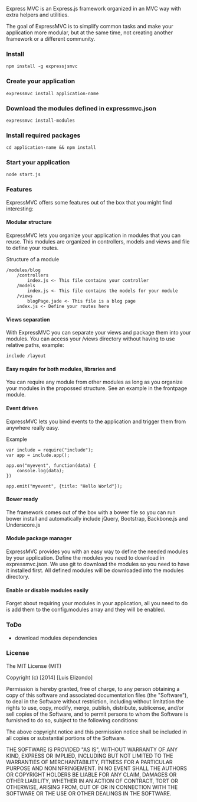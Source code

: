 Express MVC is an Express.js framework organized in an MVC way with extra helpers and utilities.

The goal of ExpressMVC is to simplify common tasks and make your application more modular, but at the same time, not creating another framework or a different community. 

### Install

	npm install -g expressjsmvc

### Create your application

	expressmvc install application-name

### Download the modules defined in expressmvc.json
	
	expressmvc install-modules

### Install required packages
	cd application-name && npm install

### Start your application
	
	node start.js

### Features
ExpressMVC offers some features out of the box that you might find interesting:

#### Modular structure
ExpressMVC lets you organize your application in modules that you can reuse. This modules are organized in controllers, models and views and file to define your routes.

Structure of a module

	/modules/blog
		/controllers
			index.js <- This file contains your controller
		/models
			index.js <- This file contains the models for your module
		/views
			blogPage.jade <- This file is a blog page
		index.js <- Define your routes here

#### Views separation
With ExpressMVC you can separate your views and package them into your modules. You can access your /views directory without having to use relative paths, example:

	include /layout

#### Easy require for both modules, libraries and 
You can require any module from other modules as long as you organize your modules in the propossed structure. See an example in the frontpage module.

#### Event driven 
ExpressMVC lets you bind events to the application and trigger them from anywhere really easy.

Example

	var include = require("include");
	var app = include.app();

	app.on("myevent", function(data) {
		console.log(data);
	})

	app.emit("myevent", {title: "Hello World"});

#### Bower ready
The framework comes out of the box with a bower file so you can run bower install and automatically include jQuery, Bootstrap, Backbone.js and Underscore.js

#### Module package manager
ExpressMVC provides you with an easy way to define the needed modules by your application. Define the modules you need to download in expressmvc.json. We use git to download the modules so you need to have it installed first. All defined modules will be downloaded into the modules directory.

#### Enable or disable modules easily
Forget about requiring your modules in your application, all you need to do is add them to the config.modules array and they will be enabled.

### ToDo
- download modules dependencies

### License
The MIT License (MIT)

Copyright (c) [2014] [Luis Elizondo]

Permission is hereby granted, free of charge, to any person obtaining a copy
of this software and associated documentation files (the "Software"), to deal
in the Software without restriction, including without limitation the rights
to use, copy, modify, merge, publish, distribute, sublicense, and/or sell
copies of the Software, and to permit persons to whom the Software is
furnished to do so, subject to the following conditions:

The above copyright notice and this permission notice shall be included in all
copies or substantial portions of the Software.

THE SOFTWARE IS PROVIDED "AS IS", WITHOUT WARRANTY OF ANY KIND, EXPRESS OR
IMPLIED, INCLUDING BUT NOT LIMITED TO THE WARRANTIES OF MERCHANTABILITY,
FITNESS FOR A PARTICULAR PURPOSE AND NONINFRINGEMENT. IN NO EVENT SHALL THE
AUTHORS OR COPYRIGHT HOLDERS BE LIABLE FOR ANY CLAIM, DAMAGES OR OTHER
LIABILITY, WHETHER IN AN ACTION OF CONTRACT, TORT OR OTHERWISE, ARISING FROM,
OUT OF OR IN CONNECTION WITH THE SOFTWARE OR THE USE OR OTHER DEALINGS IN THE
SOFTWARE.